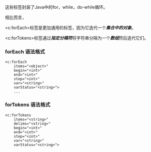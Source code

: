 这些标签封装了Java中的for，while，do-while循环。

相比而言，

<c:forEach>标签是更加通用的标签，因为它迭代一个***集合中的对象***。

<c:forTokens>标签通过***指定分隔符***将字符串分隔为一个***数组***然后迭代它们。

### forEach 语法格式

```
<c:forEach
    items="<object>"
    begin="<int>"
    end="<int>"
    step="<int>"
    var="<string>"
    varStatus="<string>">
    ...
```

### forTokens 语法格式

```
<c:forTokens
    items="<string>"
    delims="<string>"
    begin="<int>"
    end="<int>"
    step="<int>"
    var="<string>"
    varStatus="<string>">
```